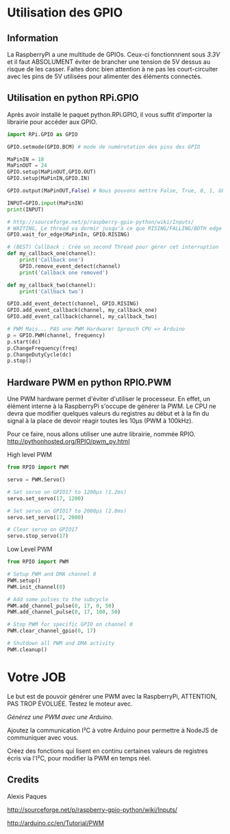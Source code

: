 Utilisation des GPIO
====================

Information
-------------
La RaspberryPi a une multitude de GPIOs. Ceux-ci fonctionnnent sous *3.3V* et il faut ABSOLUMENT éviter de brancher une tension de 5V dessus au risque de les casser. Faites donc bien attention à ne pas les court-circuiter avec les pins de 5V utilisées pour alimenter des éléments connectés.

Utilisation en python RPi.GPIO
------------------------------
Après avoir installé le paquet python.RPi.GPIO, il vous suffit d'importer la librairie pour accéder aux GPIO.

```python
import RPi.GPIO as GPIO

GPIO.setmode(GPIO.BCM) # mode de numérotation des pins des GPIO

MaPinIN = 18
MaPinOUT = 24
GPIO.setup(MaPinOUT,GPIO.OUT)
GPIO.setup(MaPinIN,GPIO.IN)

GPIO.output(MaPinOUT,False) # Nous pouvons mettre False, True, 0, 1, GPIO.LOW ou GPIO.HIGH

INPUT=GPIO.input(MaPinIN)
print(INPUT)

# http://sourceforge.net/p/raspberry-gpio-python/wiki/Inputs/
# WAITING, Le thread va dormir jusqu'à ce que RISING/FALLING/BOTH edge
GPIO.wait_for_edge(MaPinIn, GPIO.RISING)

# (BEST) Callback : Crée un second Thread pour gérer cet interruption
def my_callback_one(channel):
    print('Callback one')
    GPIO.remove_event_detect(channel)
    print('Callback one removed')

def my_callback_two(channel):
    print('Callback two')

GPIO.add_event_detect(channel, GPIO.RISING)
GPIO.add_event_callback(channel, my_callback_one)
GPIO.add_event_callback(channel, my_callback_two)

# PWM Mais... PAS une PWM Hardware! Sprouch CPU => Arduino
p = GPIO.PWM(channel, frequency)
p.start(dc)
p.ChangeFrequency(freq)
p.ChangeDutyCycle(dc)
p.stop()
```

Hardware PWM en python RPIO.PWM
-------------------------------
Une PWM hardware permet d'éviter d'utiliser le processeur. En effet, un élément interne à la RaspberryPi s'occupe de générer la PWM. Le CPU ne devra que modifier quelques valeurs du registres au début et à la fin du signal à la place de devoir réagir toutes les 10µs (PWM à 100kHz).

Pour ce faire, nous allons utiliser une autre librairie, nommée RPIO.
http://pythonhosted.org/RPIO/pwm_py.html

High level PWM

```python
from RPIO import PWM

servo = PWM.Servo()

# Set servo on GPIO17 to 1200µs (1.2ms)
servo.set_servo(17, 1200)

# Set servo on GPIO17 to 2000µs (2.0ms)
servo.set_servo(17, 2000)

# Clear servo on GPIO17
servo.stop_servo(17)
```

Low Level PWM

```python
from RPIO import PWM

# Setup PWM and DMA channel 0
PWM.setup()
PWM.init_channel(0)

# Add some pulses to the subcycle
PWM.add_channel_pulse(0, 17, 0, 50)
PWM.add_channel_pulse(0, 17, 100, 50)

# Stop PWM for specific GPIO on channel 0
PWM.clear_channel_gpio(0, 17)

# Shutdown all PWM and DMA activity
PWM.cleanup()
```

Votre JOB
=========
Le but est de pouvoir générer une PWM avec la RaspberryPi, ATTENTION, PAS TROP ÉVOLUÉE. Testez le moteur avec. 

*Générez une PWM avec une Arduino.*

Ajoutez la communication I²C à votre Arduino pour permettre à NodeJS de communiquer avec vous. 

Créez des fonctions qui lisent en continu certaines valeurs de registres écris via l'I²C, pour modifier la PWM en temps réel.

Credits
-------------
Alexis Paques

http://sourceforge.net/p/raspberry-gpio-python/wiki/Inputs/

http://arduino.cc/en/Tutorial/PWM